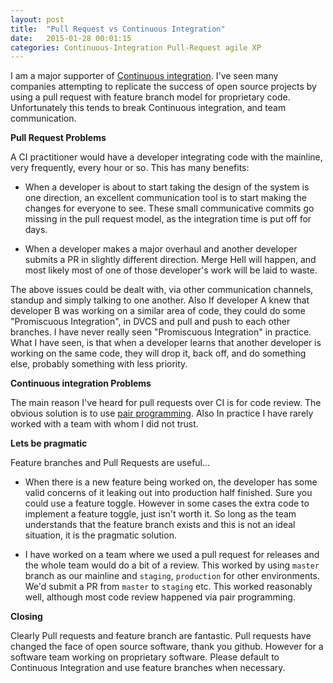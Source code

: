 ```yaml
---
layout: post
title:  "Pull Request vs Continuous Integration"
date:   2015-01-28 00:01:15
categories: Continuous-Integration Pull-Request agile XP
---
```


I am a major supporter of [Continuous integration](http://martinfowler.com/articles/continuousIntegration.html).
I've seen many companies attempting to replicate the success of open source projects by using a pull request with feature
branch model for proprietary code. Unfortunately this tends to break Continuous integration, and team communication.

**Pull Request Problems**

A CI practitioner would have a developer integrating code with the mainline, very frequently, every hour or so.
This has many benefits:

* When a developer is about to start taking the design of the system is one direction, an excellent
communication tool is to start making the changes for everyone to see. These small communicative commits go missing in the 
pull request model, as the integration time is put off for days.

* When a developer makes a major overhaul and another developer submits a PR in slightly different direction.
  Merge Hell will happen, and most likely most of one of those developer's work will be laid to waste. 

The above issues could be dealt with, via other communication channels, standup and simply talking to one another.
Also If developer A knew that developer B was working on a similar area of code, they could do some "Promiscuous Integration",
in DVCS and pull and push to each other branches. I have never really seen "Promiscuous Integration" in practice. What
I have seen, is that when a developer learns that another developer is working on the same code, they will drop it, back off, and
do something else, probably something with less priority.

**Continuous integration Problems**

The main reason I've heard for pull requests over CI is for code review.
The obvious solution is to use [pair programming](http://en.wikipedia.org/wiki/Pair_programming). Also In practice I
have rarely worked with a team with whom I did not trust.

**Lets be pragmatic**

Feature branches and Pull Requests are useful...

* When there is a new feature being worked on, the developer has some valid concerns of it leaking out into production
half finished. Sure you could use a feature toggle. However in some cases the extra code to implement a feature
toggle, just isn't worth it. So long as the team understands that the feature branch exists and this is not an ideal situation,
it is the pragmatic solution.

* I have worked on a team where we used a pull request for releases and the whole team would do a bit of a review.
This worked by using `master` branch as our mainline and `staging`, `production` for other environments. We'd submit a
PR from `master` to `staging` etc. This worked reasonably well, although most code review happened via pair programming.

**Closing**

Clearly Pull requests and feature branch are fantastic. Pull requests have changed the face of open source
 software, thank you github. However for a software team working on proprietary software. Please default to Continuous
 Integration and use feature branches when necessary. 
 
 
